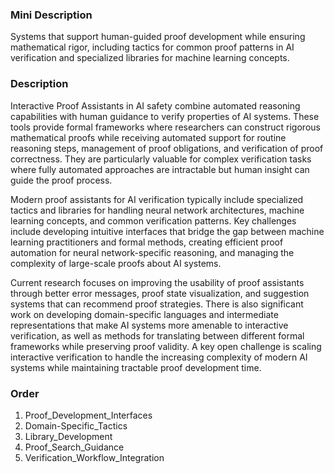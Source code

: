 ### Mini Description

Systems that support human-guided proof development while ensuring mathematical rigor, including tactics for common proof patterns in AI verification and specialized libraries for machine learning concepts.

### Description

Interactive Proof Assistants in AI safety combine automated reasoning capabilities with human guidance to verify properties of AI systems. These tools provide formal frameworks where researchers can construct rigorous mathematical proofs while receiving automated support for routine reasoning steps, management of proof obligations, and verification of proof correctness. They are particularly valuable for complex verification tasks where fully automated approaches are intractable but human insight can guide the proof process.

Modern proof assistants for AI verification typically include specialized tactics and libraries for handling neural network architectures, machine learning concepts, and common verification patterns. Key challenges include developing intuitive interfaces that bridge the gap between machine learning practitioners and formal methods, creating efficient proof automation for neural network-specific reasoning, and managing the complexity of large-scale proofs about AI systems.

Current research focuses on improving the usability of proof assistants through better error messages, proof state visualization, and suggestion systems that can recommend proof strategies. There is also significant work on developing domain-specific languages and intermediate representations that make AI systems more amenable to interactive verification, as well as methods for translating between different formal frameworks while preserving proof validity. A key open challenge is scaling interactive verification to handle the increasing complexity of modern AI systems while maintaining tractable proof development time.

### Order

1. Proof_Development_Interfaces
2. Domain-Specific_Tactics
3. Library_Development
4. Proof_Search_Guidance
5. Verification_Workflow_Integration
